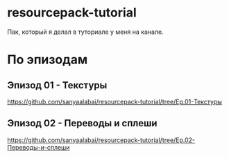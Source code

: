 # resourcepack-tutorial
Пак, который я делал в туториале у меня на канале.

# По эпизодам
## Эпизод 01 - Текстуры
https://github.com/sanyaalabai/resourcepack-tutorial/tree/Ep.01-Текстуры
## Эпизод 02 - Переводы и сплеши
https://github.com/sanyaalabai/resourcepack-tutorial/tree/Ep.02-Переводы-и-сплеши